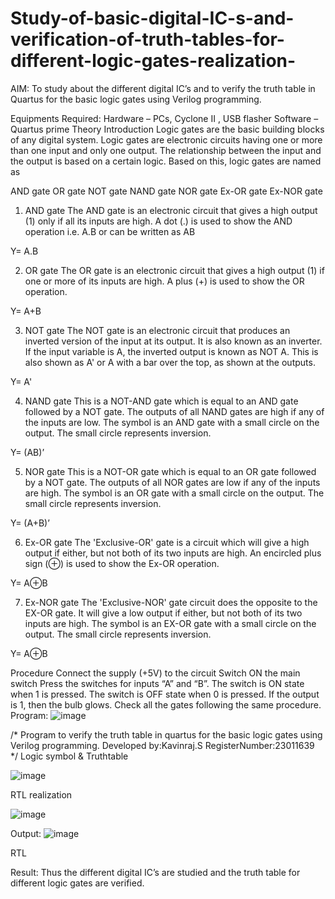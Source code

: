 # Study-of-basic-digital-IC-s-and-verification-of-truth-tables-for-different-logic-gates-realization-
 AIM:
To study about the different digital IC’s and to verify the truth table in Quartus for the basic logic gates using Verilog programming.

Equipments Required:
Hardware – PCs, Cyclone II , USB flasher
Software – Quartus prime
Theory
Introduction
Logic gates are the basic building blocks of any digital system. Logic gates are electronic circuits having one or more than one input and only one output. The relationship between the input and the output is based on a certain logic. Based on this, logic gates are named as

AND gate
OR gate
NOT gate
NAND gate
NOR gate
Ex-OR gate
Ex-NOR gate
1) AND gate
The AND gate is an electronic circuit that gives a high output (1) only if all its inputs are high. A dot (.) is used to show the AND operation i.e. A.B or can be written as AB

Y= A.B

2) OR gate
The OR gate is an electronic circuit that gives a high output (1) if one or more of its inputs are high. A plus (+) is used to show the OR operation.

Y= A+B

3) NOT gate
The NOT gate is an electronic circuit that produces an inverted version of the input at its output. It is also known as an inverter. If the input variable is A, the inverted output is known as NOT A. This is also shown as A' or A with a bar over the top, as shown at the outputs.

Y= A'

4) NAND gate
This is a NOT-AND gate which is equal to an AND gate followed by a NOT gate. The outputs of all NAND gates are high if any of the inputs are low. The symbol is an AND gate with a small circle on the output. The small circle represents inversion.

Y= (AB)’

5) NOR gate
This is a NOT-OR gate which is equal to an OR gate followed by a NOT gate. The outputs of all NOR gates are low if any of the inputs are high. The symbol is an OR gate with a small circle on the output. The small circle represents inversion.

Y= (A+B)’

6) Ex-OR gate
The 'Exclusive-OR' gate is a circuit which will give a high output if either, but not both of its two inputs are high. An encircled plus sign (⊕) is used to show the Ex-OR operation.

Y= A⊕B

7) Ex-NOR gate
The 'Exclusive-NOR' gate circuit does the opposite to the EX-OR gate. It will give a low output if either, but not both of its two inputs are high. The symbol is an EX-OR gate with a small circle on the output. The small circle represents inversion.

Y= A⊕B

Procedure
Connect the supply (+5V) to the circuit
Switch ON the main switch
Press the switches for inputs “A” and “B”. The switch is ON state when 1 is pressed. The switch is OFF state when 0 is pressed.
If the output is 1, then the bulb glows.
Check all the gates following the same procedure.
Program:
![image](https://github.com/ROLEX2616/Study-of-basic-digital-IC-s-and-verification-of-truth-tables-for-different-logic-gates-realization-/assets/149988469/3f37a241-c243-4483-9a6f-52bb934d258a)



/*
Program to verify the truth table in quartus for the basic logic gates using Verilog programming.
Developed by:Kavinraj.S 
RegisterNumber:23011639  
*/
Logic symbol & Truthtable


![image](https://github.com/ROLEX2616/Study-of-basic-digital-IC-s-and-verification-of-truth-tables-for-different-logic-gates-realization-/assets/149988469/d4f19581-78e4-4531-8cde-d14c82c35aff)

RTL realization


![image](https://github.com/ROLEX2616/Study-of-basic-digital-IC-s-and-verification-of-truth-tables-for-different-logic-gates-realization-/assets/149988469/0b5dc66b-5a86-438d-a686-2173ab0af990)



Output:
![image](https://github.com/ROLEX2616/Study-of-basic-digital-IC-s-and-verification-of-truth-tables-for-different-logic-gates-realization-/assets/149988469/7b22c061-8729-4113-ad67-0fe76fbb766f)


RTL


Result:
Thus the different digital IC’s are studied and the truth table for different logic gates are verified.

